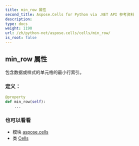 ```yaml
---
title: min_row 属性
second_title: Aspose.Cells for Python via .NET API 参考资料
description:
type: docs
weight: 1190
url: /zh/python-net/aspose.cells/cells/min_row/
is_root: false
---
```

## min_row 属性

包含数据或样式的单元格的最小行索引。
### 定义：
```python
@property
def min_row(self):
    ...
```

### 也可以看看
* 模块 [aspose.cells](../../)
* 类 [Cells](/cells/zh/python-net/aspose.cells/cells)
